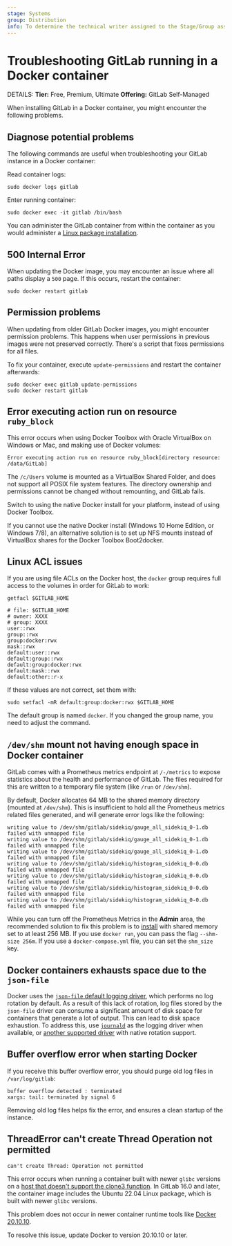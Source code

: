```yaml
---
stage: Systems
group: Distribution
info: To determine the technical writer assigned to the Stage/Group associated with this page, see https://handbook.gitlab.com/handbook/product/ux/technical-writing/#assignments
---
```


# Troubleshooting GitLab running in a Docker container

DETAILS:
**Tier:** Free, Premium, Ultimate
**Offering:** GitLab Self-Managed

When installing GitLab in a Docker container, you might encounter the following problems.

## Diagnose potential problems

The following commands are useful when troubleshooting your GitLab instance in a Docker container:

Read container logs:

```shell
sudo docker logs gitlab
```

Enter running container:

```shell
sudo docker exec -it gitlab /bin/bash
```

You can administer the GitLab container from within the container as you would
administer a [Linux package installation](https://gitlab.com/gitlab-org/omnibus-gitlab/blob/master/README.md).

## 500 Internal Error

When updating the Docker image, you may encounter an issue where all paths
display a `500` page. If this occurs, restart the container:

```shell
sudo docker restart gitlab
```

## Permission problems

When updating from older GitLab Docker images, you might encounter permission
problems. This happens when user permissions in previous images were not
preserved correctly. There's a script that fixes permissions for all files.

To fix your container, execute `update-permissions` and restart the
container afterwards:

```shell
sudo docker exec gitlab update-permissions
sudo docker restart gitlab
```

## Error executing action run on resource `ruby_block`

This error occurs when using Docker Toolbox with Oracle VirtualBox on Windows or Mac,
and making use of Docker volumes:

```plaintext
Error executing action run on resource ruby_block[directory resource: /data/GitLab]
```

The `/c/Users` volume is mounted as a
VirtualBox Shared Folder, and does not support all POSIX file system features.
The directory ownership and permissions cannot be changed without remounting, and
GitLab fails.

Switch to using the native Docker install for your
platform, instead of using Docker Toolbox.

If you cannot use the native Docker install (Windows 10 Home Edition, or Windows 7/8),
an alternative solution is to set up NFS mounts instead of VirtualBox shares for
the Docker Toolbox Boot2docker.

## Linux ACL issues

If you are using file ACLs on the Docker host, the `docker` group requires full access to the volumes in order for GitLab to work:

```shell
getfacl $GITLAB_HOME

# file: $GITLAB_HOME
# owner: XXXX
# group: XXXX
user::rwx
group::rwx
group:docker:rwx
mask::rwx
default:user::rwx
default:group::rwx
default:group:docker:rwx
default:mask::rwx
default:other::r-x
```

If these values are not correct, set them with:

```shell
sudo setfacl -mR default:group:docker:rwx $GITLAB_HOME
```

The default group is named `docker`. If you changed the group name, you need to adjust the
command.

## `/dev/shm` mount not having enough space in Docker container

GitLab comes with a Prometheus metrics endpoint at `/-/metrics` to expose
statistics about the health and performance of GitLab. The files
required for this are written to a temporary file system (like `/run` or
`/dev/shm`).

By default, Docker allocates 64 MB to the shared memory directory (mounted at
`/dev/shm`). This is insufficient to hold all the Prometheus metrics related
files generated, and will generate error logs like the following:

```plaintext
writing value to /dev/shm/gitlab/sidekiq/gauge_all_sidekiq_0-1.db failed with unmapped file
writing value to /dev/shm/gitlab/sidekiq/gauge_all_sidekiq_0-1.db failed with unmapped file
writing value to /dev/shm/gitlab/sidekiq/gauge_all_sidekiq_0-1.db failed with unmapped file
writing value to /dev/shm/gitlab/sidekiq/histogram_sidekiq_0-0.db failed with unmapped file
writing value to /dev/shm/gitlab/sidekiq/histogram_sidekiq_0-0.db failed with unmapped file
writing value to /dev/shm/gitlab/sidekiq/histogram_sidekiq_0-0.db failed with unmapped file
writing value to /dev/shm/gitlab/sidekiq/histogram_sidekiq_0-0.db failed with unmapped file
```

While you can turn off the Prometheus Metrics in the **Admin** area, the recommended
solution to fix this problem is to
[install](configuration.md#pre-configure-docker-container) with shared memory set to at least 256 MB.
If you use `docker run`, you can pass the flag `--shm-size 256m`.
If you use a `docker-compose.yml` file, you can set the `shm_size` key.

## Docker containers exhausts space due to the `json-file`

Docker uses the [`json-file` default logging driver](https://docs.docker.com/config/containers/logging/configure/#configure-the-default-logging-driver), which performs no log rotation by default. As a result of this lack of rotation, log files stored by the `json-file` driver can consume a significant amount of disk space for containers that generate a lot of output. This can lead to disk space exhaustion. To address this, use [`journald`](https://docs.docker.com/config/containers/logging/journald/) as the logging driver when available, or [another supported driver](https://docs.docker.com/config/containers/logging/configure/#supported-logging-drivers) with native rotation support.

## Buffer overflow error when starting Docker

If you receive this buffer overflow error, you should purge old log files in
`/var/log/gitlab`:

```plaintext
buffer overflow detected : terminated
xargs: tail: terminated by signal 6
```

Removing old log files helps fix the error, and ensures a clean startup of the instance.

## ThreadError can't create Thread Operation not permitted

```plaintext
can't create Thread: Operation not permitted
```

This error occurs when running a container built with newer `glibc` versions on a
[host that doesn't support the clone3 function](https://github.com/moby/moby/issues/42680). In GitLab 16.0 and later, the container image includes
the Ubuntu 22.04 Linux package, which is built with newer `glibc` versions.

This problem does not occur in newer container runtime tools like [Docker 20.10.10](https://github.com/moby/moby/pull/42836).

To resolve this issue, update Docker to version 20.10.10 or later.
